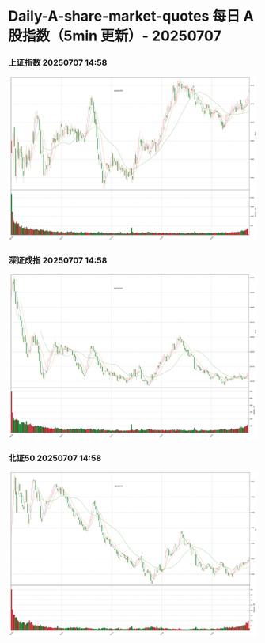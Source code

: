 
# Daily-A-share-market-quotes 每日 A 股指数（5min 更新）- 20250707

### 上证指数 20250707 14:58
![](./fig/2025/7/20250707-sh000001.png)

### 深证成指 20250707 14:58
![](./fig/2025/7/20250707-sz399001.png)

### 北证50 20250707 14:58
![](./fig/2025/7/20250707-bj899050.png)
